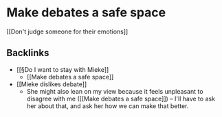 # Make debates a safe space
[[Don't judge someone for their emotions]]

## Backlinks
* [[§Do I want to stay with Mieke]]
	* [[Make debates a safe space]]
* [[Mieke dislikes debate]]
	* She might also lean on my view because it feels unpleasant to disagree with me ([[Make debates a safe space]]) – I'll have to ask her about that, and ask her how we can make that better. 

<!-- #p1 -->

<!-- {BearID:03B5A044-942A-45CB-A024-E81114D53A36-33092-00003B4B69A09440} -->
